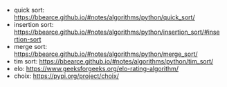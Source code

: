 * quick sort: https://bbearce.github.io/#notes/algorithms/python/quick_sort/  
* insertion sort: https://bbearce.github.io/#notes/algorithms/python/insertion_sort/#insertion-sort  
* merge sort: https://bbearce.github.io/#notes/algorithms/python/merge_sort/  
* tim sort: https://bbearce.github.io/#notes/algorithms/python/tim_sort/  
* elo: https://www.geeksforgeeks.org/elo-rating-algorithm/  
* choix: https://pypi.org/project/choix/